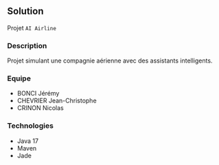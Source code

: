 ## Solution
Projet `AI Airline`

### Description 
Projet simulant une compagnie aérienne avec
des assistants intelligents.

### Equipe
- BONCI Jérémy
- CHEVRIER Jean-Christophe
- CRINON Nicolas

### Technologies
- Java 17 
- Maven 
- Jade
